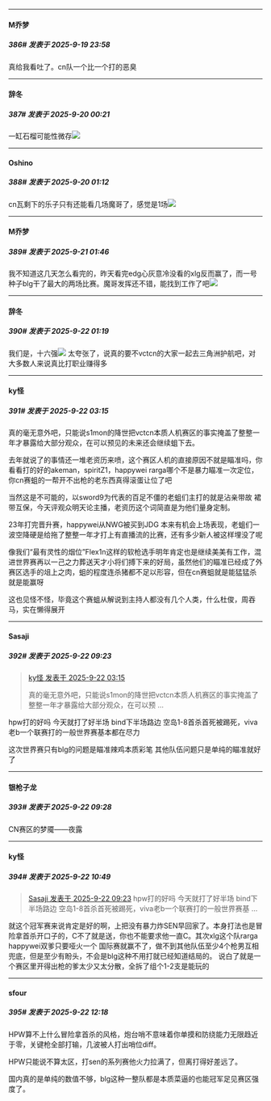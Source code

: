﻿
*****

####  M乔梦  
##### 386#       发表于 2025-9-19 23:58

真给我看吐了。cn队一个比一个打的恶臭


*****

####  辞冬  
##### 387#       发表于 2025-9-20 00:21

一缸石榴可能性微存<img src="https://static.stage1st.com/image/smiley/face2017/039.png" referrerpolicy="no-referrer">


*****

####  Oshino  
##### 388#       发表于 2025-9-20 01:12

cn瓦剩下的乐子只有还能看几场魔哥了，感觉是1场<img src="https://static.stage1st.com/image/smiley/face2017/015.png" referrerpolicy="no-referrer">


*****

####  M乔梦  
##### 389#       发表于 2025-9-21 01:46

我不知道这几天怎么看完的，昨天看完edg心灰意冷没看的xlg反而赢了，而一号种子blg干了最大的两场比赛。魔哥发挥还不错，能找到工作了吧<img src="https://static.stage1st.com/image/smiley/face2017/067.png" referrerpolicy="no-referrer">


*****

####  辞冬  
##### 390#       发表于 2025-9-22 01:19

我们是，十六强<img src="https://static.stage1st.com/image/smiley/face2017/067.png" referrerpolicy="no-referrer">
太夸张了，说真的要不vctcn的大家一起去三角洲护航吧，对大多数人来说真比打职业赚得多


*****

####  ky怪  
##### 391#       发表于 2025-9-22 03:15

真的毫无意外吧，只能说s1mon的降世把vctcn本质人机赛区的事实掩盖了整整一年才暴露给大部分观众，在可以预见的未来还会继续蛆下去。

去年就说了的事情还一堆老资历来喷，这个赛区人机的直接原因不就是瞄准吗，你看看打的好的akeman，spiritZ1，happywei rarga哪个不是暴力瞄准一次定位，你cn赛蛆的一帮开不出枪的老东西真得滚蛋让位了吧

当然这是不可能的，以sword9为代表的百足不僵的老蛆们主打的就是沾亲带故 裙带互保，今天评观众明天论主播，老资历这个词简直是为他们量身定制。

23年打完晋升赛，happywei从NWG被买到JDG 本来有机会上场表现，老蛆们一波空降硬是给拖了整整一年才打上有直播流的比赛，还有多少新人被这样埋没了呢

像我们“最有灵性的烟位”Flex1n这样的软枪选手明年肯定也是继续美美有工作，混进世界赛再以一己之力葬送天才小将们搏下来的好局，虽然他们的瞄准已经成了外赛区选手的俎上之肉，蛆的程度连杀猪都不足以形容，但在cn赛蛆就是能猛猛杀就是能赢呀

这也见怪不怪，毕竟这个赛蛆从解说到主持人都没有几个人类，什么杜俊，周吞马，实在懒得展开


*****

####  Sasaji  
##### 392#       发表于 2025-9-22 09:23

<blockquote><a href="httphttps://stage1st.com/2b/forum.php?mod=redirect&amp;goto=findpost&amp;pid=68468050&amp;ptid=2122591" target="_blank">ky怪 发表于 2025-9-22 03:15</a>

真的毫无意外吧，只能说s1mon的降世把vctcn本质人机赛区的事实掩盖了整整一年才暴露给大部分观众，在可以预 ...</blockquote>
hpw打的好吗 今天就打了好半场 bind下半场路边 空岛1-8首杀首死被踢死，viva老b一个联赛打的一般世界赛基本都在尽力

这次世界赛只有blg的问题是瞄准辣鸡本质彩笔 其他队伍问题只是单纯的瞄准就好了


*****

####  银枪子龙  
##### 393#       发表于 2025-9-22 09:28

CN赛区的梦魇——夜露


*****

####  ky怪  
##### 394#       发表于 2025-9-22 10:49

<blockquote><a href="httphttps://stage1st.com/2b/forum.php?mod=redirect&amp;goto=findpost&amp;pid=68468557&amp;ptid=2122591" target="_blank">Sasaji 发表于 2025-9-22 09:23</a>
hpw打的好吗 今天就打了好半场 bind下半场路边 空岛1-8首杀首死被踢死，viva老b一个联赛打的一般世界赛基 ...</blockquote>
就这个冠军赛来说肯定是好的啊，上把没有暴力炸SEN早回家了。本身打法也是冒险拿首杀开口子的，C不了就是送，你也不能要求他一直C。其次xlg这个队rarga happywei双爹只要哑火一个 国际赛就赢不了，做不到其他队伍至少4个枪男互相兜底，但是至少有盼头，不会是blg这种不用打就已经知道结局的。
说白了就是一个赛区里开得出枪的爹太少又太分散，全拆了组个1-2支是能玩的


*****

####  sfour  
##### 395#       发表于 2025-9-22 12:18

HPW算不上什么冒险拿首杀的风格，炮台哨不意味着你单摸和防绕能力无限趋近于零，关键枪全部打输，几波被人打出哨位diff。

HPW只能说不算太区，打sen的系列赛他火力拉满了，但离打得好差远了。

国内真的是单纯的数值不够，blg这种一整队都是本质菜逼的也能冠军足见赛区强度了。

